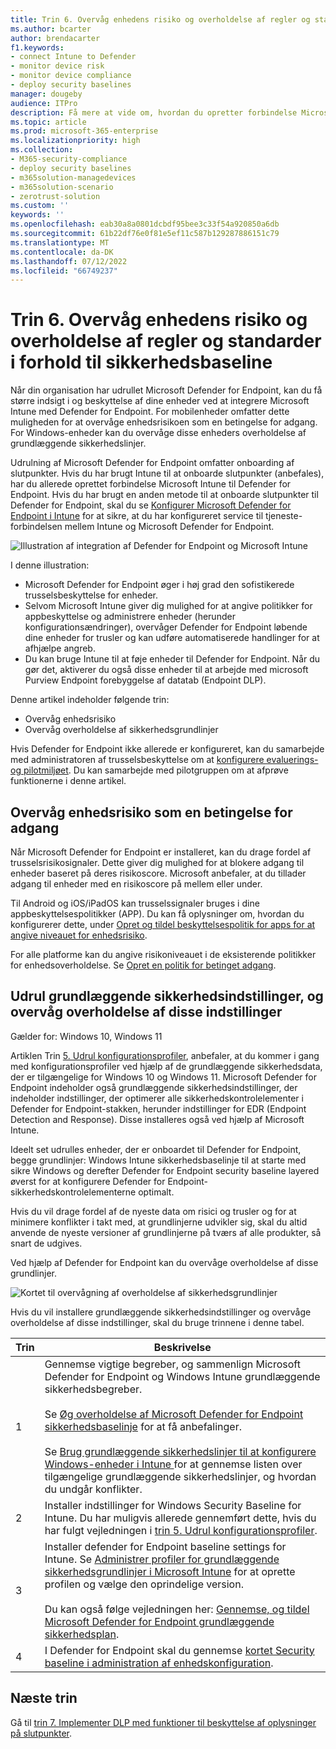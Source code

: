 ```yaml
---
title: Trin 6. Overvåg enhedens risiko og overholdelse af regler og standarder i forhold til sikkerhedsbaseline
ms.author: bcarter
author: brendacarter
f1.keywords:
- connect Intune to Defender
- monitor device risk
- monitor device compliance
- deploy security baselines
manager: dougeby
audience: ITPro
description: Få mere at vide om, hvordan du opretter forbindelse Microsoft Intune til Defender for Endpoint og overvåger enhedsrisici som en betingelse for adgang.
ms.topic: article
ms.prod: microsoft-365-enterprise
ms.localizationpriority: high
ms.collection:
- M365-security-compliance
- deploy security baselines
- m365solution-managedevices
- m365solution-scenario
- zerotrust-solution
ms.custom: ''
keywords: ''
ms.openlocfilehash: eab30a8a0801dcbdf95bee3c33f54a920850a6db
ms.sourcegitcommit: 61b22df76e0f81e5ef11c587b129287886151c79
ms.translationtype: MT
ms.contentlocale: da-DK
ms.lasthandoff: 07/12/2022
ms.locfileid: "66749237"
---
```

# <a name="step-6-monitor-device-risk-and-compliance-to-security-baselines"></a>Trin 6. Overvåg enhedens risiko og overholdelse af regler og standarder i forhold til sikkerhedsbaseline

Når din organisation har udrullet Microsoft Defender for Endpoint, kan du få større indsigt i og beskyttelse af dine enheder ved at integrere Microsoft Intune med Defender for Endpoint. For mobilenheder omfatter dette muligheden for at overvåge enhedsrisikoen som en betingelse for adgang. For Windows-enheder kan du overvåge disse enheders overholdelse af grundlæggende sikkerhedslinjer. 

Udrulning af Microsoft Defender for Endpoint omfatter onboarding af slutpunkter. Hvis du har brugt Intune til at onboarde slutpunkter (anbefales), har du allerede oprettet forbindelse Microsoft Intune til Defender for Endpoint. Hvis du har brugt en anden metode til at onboarde slutpunkter til Defender for Endpoint, skal du se [Konfigurer Microsoft Defender for Endpoint i Intune](/mem/intune/protect/advanced-threat-protection-configure) for at sikre, at du har konfigureret service til tjeneste-forbindelsen mellem Intune og Microsoft Defender for Endpoint. 


![Illustration af integration af Defender for Endpoint og Microsoft Intune](../media/devices/devices-defender-for-endpoint-steps.png#lightbox)

I denne illustration:
- Microsoft Defender for Endpoint øger i høj grad den sofistikerede trusselsbeskyttelse for enheder. 
- Selvom Microsoft Intune giver dig mulighed for at angive politikker for appbeskyttelse og administrere enheder (herunder konfigurationsændringer), overvåger Defender for Endpoint løbende dine enheder for trusler og kan udføre automatiserede handlinger for at afhjælpe angreb. 
- Du kan bruge Intune til at føje enheder til Defender for Endpoint. Når du gør det, aktiverer du også disse enheder til at arbejde med microsoft Purview Endpoint forebyggelse af datatab (Endpoint DLP).

Denne artikel indeholder følgende trin:
- Overvåg enhedsrisiko
- Overvåg overholdelse af sikkerhedsgrundlinjer

Hvis Defender for Endpoint ikke allerede er konfigureret, kan du samarbejde med administratoren af trusselsbeskyttelse om at [konfigurere evaluerings- og pilotmiljøet](../security/defender/eval-defender-endpoint-overview.md). Du kan samarbejde med pilotgruppen om at afprøve funktionerne i denne artikel.

## <a name="monitor-device-risk-as-a-condition-for-access"></a>Overvåg enhedsrisiko som en betingelse for adgang

Når Microsoft Defender for Endpoint er installeret, kan du drage fordel af trusselsrisikosignaler. Dette giver dig mulighed for at blokere adgang til enheder baseret på deres risikoscore. Microsoft anbefaler, at du tillader adgang til enheder med en risikoscore på mellem eller under.

Til Android og iOS/iPadOS kan trusselssignaler bruges i dine appbeskyttelsespolitikker (APP). Du kan få oplysninger om, hvordan du konfigurerer dette, under [Opret og tildel beskyttelsespolitik for apps for at angive niveauet for enhedsrisiko](/mem/intune/protect/advanced-threat-protection-configure#create-and-assign-compliance-policy-to-set-device-risk-level).

For alle platforme kan du angive risikoniveauet i de eksisterende politikker for enhedsoverholdelse. Se [Opret en politik for betinget adgang](/mem/intune/protect/advanced-threat-protection-configure#create-a-conditional-access-policy).

## <a name="deploy-security-baselines-and-monitor-compliance-to-these-settings"></a>Udrul grundlæggende sikkerhedsindstillinger, og overvåg overholdelse af disse indstillinger

Gælder for: Windows 10, Windows 11

Artiklen Trin [5. Udrul konfigurationsprofiler](manage-devices-with-intune-configuration-profiles.md), anbefaler, at du kommer i gang med konfigurationsprofiler ved hjælp af de grundlæggende sikkerhedsdata, der er tilgængelige for Windows 10 og Windows 11. Microsoft Defender for Endpoint indeholder også grundlæggende sikkerhedsindstillinger, der indeholder indstillinger, der optimerer alle sikkerhedskontrolelementer i Defender for Endpoint-stakken, herunder indstillinger for EDR (Endpoint Detection and Response). Disse installeres også ved hjælp af Microsoft Intune.

Ideelt set udrulles enheder, der er onboardet til Defender for Endpoint, begge grundlinjer: Windows Intune sikkerhedsbaselinje til at starte med sikre Windows og derefter Defender for Endpoint security baseline layered øverst for at konfigurere Defender for Endpoint-sikkerhedskontrolelementerne optimalt.

Hvis du vil drage fordel af de nyeste data om risici og trusler og for at minimere konflikter i takt med, at grundlinjerne udvikler sig, skal du altid anvende de nyeste versioner af grundlinjerne på tværs af alle produkter, så snart de udgives. 

Ved hjælp af Defender for Endpoint kan du overvåge overholdelse af disse grundlinjer. 

![Kortet til overvågning af overholdelse af sikkerhedsgrundlinjer](../media/devices/secconmgmt-baseline-card.png#lightbox)

Hvis du vil installere grundlæggende sikkerhedsindstillinger og overvåge overholdelse af disse indstillinger, skal du bruge trinnene i denne tabel.


|Trin  |Beskrivelse  |
|---------|---------|
|1     |Gennemse vigtige begreber, og sammenlign Microsoft Defender for Endpoint og Windows Intune grundlæggende sikkerhedsbegreber. <br><br>Se [Øg overholdelse af Microsoft Defender for Endpoint sikkerhedsbaselinje](../security/defender-endpoint/configure-machines-security-baseline.md) for at få anbefalinger.<br><br>Se [Brug grundlæggende sikkerhedslinjer til at konfigurere Windows-enheder i Intune ](/mem/intune/protect/security-baselines) for at gennemse listen over tilgængelige grundlæggende sikkerhedslinjer, og hvordan du undgår konflikter.         |
|2     |  Installer indstillinger for Windows Security Baseline for Intune. Du har muligvis allerede gennemført dette, hvis du har fulgt vejledningen i [trin 5. Udrul konfigurationsprofiler](manage-devices-with-intune-configuration-profiles.md).        |
|3    |  Installer defender for Endpoint baseline settings for Intune. Se [Administrer profiler for grundlæggende sikkerhedsgrundlinjer i Microsoft Intune](/mem/intune/protect/security-baselines-configure) for at oprette profilen og vælge den oprindelige version.<br><br>Du kan også følge vejledningen her: [Gennemse, og tildel Microsoft Defender for Endpoint grundlæggende sikkerhedsplan](../security/defender-endpoint/configure-machines-security-baseline.md#review-and-assign-the-microsoft-defender-for-endpoint-security-baseline).     |
|4     | I Defender for Endpoint skal du gennemse [kortet Security baseline i administration af enhedskonfiguration](../security/defender-endpoint/configure-machines.md).          |


## <a name="next-steps"></a>Næste trin
Gå til [trin 7. Implementer DLP med funktioner til beskyttelse af oplysninger på slutpunkter](manage-devices-with-intune-dlp-mip.md).